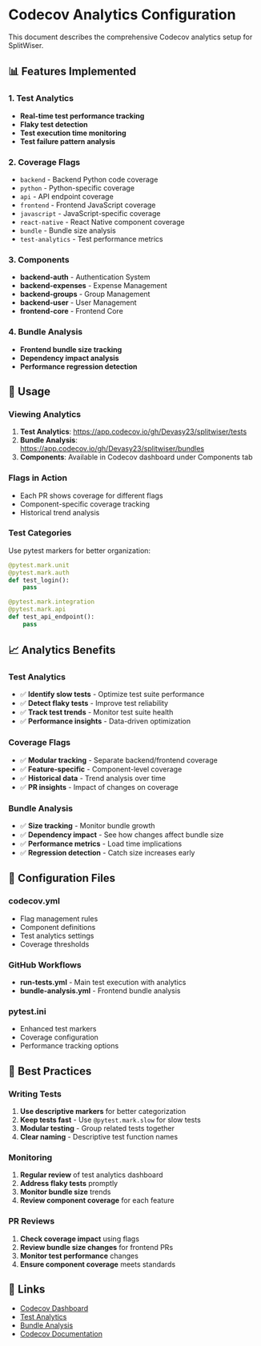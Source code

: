 # Codecov Analytics Configuration

This document describes the comprehensive Codecov analytics setup for SplitWiser.

## 📊 **Features Implemented**

### 1. **Test Analytics**
- **Real-time test performance tracking**
- **Flaky test detection**
- **Test execution time monitoring**
- **Test failure pattern analysis**

### 2. **Coverage Flags**
- `backend` - Backend Python code coverage
- `python` - Python-specific coverage
- `api` - API endpoint coverage
- `frontend` - Frontend JavaScript coverage
- `javascript` - JavaScript-specific coverage
- `react-native` - React Native component coverage
- `bundle` - Bundle size analysis
- `test-analytics` - Test performance metrics

### 3. **Components**
- **backend-auth** - Authentication System
- **backend-expenses** - Expense Management
- **backend-groups** - Group Management  
- **backend-user** - User Management
- **frontend-core** - Frontend Core

### 4. **Bundle Analysis**
- **Frontend bundle size tracking**
- **Dependency impact analysis**
- **Performance regression detection**

## 🚀 **Usage**

### **Viewing Analytics**
1. **Test Analytics**: https://app.codecov.io/gh/Devasy23/splitwiser/tests
2. **Bundle Analysis**: https://app.codecov.io/gh/Devasy23/splitwiser/bundles
3. **Components**: Available in Codecov dashboard under Components tab

### **Flags in Action**
- Each PR shows coverage for different flags
- Component-specific coverage tracking
- Historical trend analysis

### **Test Categories**
Use pytest markers for better organization:
```python
@pytest.mark.unit
@pytest.mark.auth
def test_login():
    pass

@pytest.mark.integration
@pytest.mark.api
def test_api_endpoint():
    pass
```

## 📈 **Analytics Benefits**

### **Test Analytics**
- ✅ **Identify slow tests** - Optimize test suite performance
- ✅ **Detect flaky tests** - Improve test reliability
- ✅ **Track test trends** - Monitor test suite health
- ✅ **Performance insights** - Data-driven optimization

### **Coverage Flags**
- ✅ **Modular tracking** - Separate backend/frontend coverage
- ✅ **Feature-specific** - Component-level coverage
- ✅ **Historical data** - Trend analysis over time
- ✅ **PR insights** - Impact of changes on coverage

### **Bundle Analysis**
- ✅ **Size tracking** - Monitor bundle growth
- ✅ **Dependency impact** - See how changes affect bundle size
- ✅ **Performance metrics** - Load time implications
- ✅ **Regression detection** - Catch size increases early

## 🔧 **Configuration Files**

### **codecov.yml**
- Flag management rules
- Component definitions
- Test analytics settings
- Coverage thresholds

### **GitHub Workflows**
- **run-tests.yml** - Main test execution with analytics
- **bundle-analysis.yml** - Frontend bundle analysis

### **pytest.ini**
- Enhanced test markers
- Coverage configuration
- Performance tracking options

## 🎯 **Best Practices**

### **Writing Tests**
1. **Use descriptive markers** for better categorization
2. **Keep tests fast** - Use `@pytest.mark.slow` for slow tests
3. **Modular testing** - Group related tests together
4. **Clear naming** - Descriptive test function names

### **Monitoring**
1. **Regular review** of test analytics dashboard
2. **Address flaky tests** promptly
3. **Monitor bundle size** trends
4. **Review component coverage** for each feature

### **PR Reviews**
1. **Check coverage impact** using flags
2. **Review bundle size changes** for frontend PRs
3. **Monitor test performance** changes
4. **Ensure component coverage** meets standards

## 🔗 **Links**
- [Codecov Dashboard](https://app.codecov.io/gh/Devasy23/splitwiser)
- [Test Analytics](https://app.codecov.io/gh/Devasy23/splitwiser/tests)
- [Bundle Analysis](https://app.codecov.io/gh/Devasy23/splitwiser/bundles)
- [Codecov Documentation](https://docs.codecov.com/)
